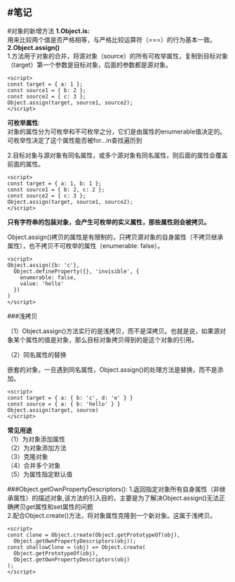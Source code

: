 #笔记
----
#对象的新增方法
**1.Object.is:**   
用来比较两个值是否严格相等，与严格比较运算符（===）的行为基本一致。
**2.Object.assign()**  
1.方法用于对象的合并，将源对象（source）的所有可枚举属性，复制到目标对象（target）第一个参数是目标对象，后面的参数都是源对象。
		
	<script>   
	const target = { a: 1 };
	const source1 = { b: 2 };
	const source2 = { c: 3 };
	Object.assign(target, source1, source2);
	</script> 

**可枚举属性**:  
对象的属性分为可枚举和不可枚举之分，它们是由属性的enumerable值决定的。可枚举性决定了这个属性能否被for…in查找遍历到

2.目标对象与源对象有同名属性，或多个源对象有同名属性，则后面的属性会覆盖前面的属性。

	<script> 
	const target = { a: 1, b: 1 };
	const source1 = { b: 2, c: 2 };
	const source2 = { c: 3 };
	Object.assign(target, source1, source2);
	</script> 


**只有字符串的包装对象，会产生可枚举的实义属性，那些属性则会被拷贝。**

Object.assign()拷贝的属性是有限制的，只拷贝源对象的自身属性（不拷贝继承属性），也不拷贝不可枚举的属性（enumerable: false）。

	<script> 
	Object.assign({b: 'c'},
	  Object.defineProperty({}, 'invisible', {
	    enumerable: false,
	    value: 'hello'
	  })
	)
	</script> 


###浅拷贝

（1）Object.assign()方法实行的是浅拷贝，而不是深拷贝。也就是说，如果源对象某个属性的值是对象，那么目标对象拷贝得到的是这个对象的引用。

（2）同名属性的替换

嵌套的对象，一旦遇到同名属性，Object.assign()的处理方法是替换，而不是添加。

	<script>
	const target = { a: { b: 'c', d: 'e' } }
	const source = { a: { b: 'hello' } }
	Object.assign(target, source)
	</script>

**常见用途**  
（1）为对象添加属性  
（2）为对象添加方法  
（3）克隆对象  
（4）合并多个对象  
（5）为属性指定默认值  

###Object.getOwnPropertyDescriptors():
1.返回指定对象所有自身属性（非继承属性）的描述对象,该方法的引入目的，主要是为了解决Object.assign()无法正确拷贝get属性和set属性的问题     
2.配合Object.create()方法，将对象属性克隆到一个新对象。这属于浅拷贝。

	<script>
	const clone = Object.create(Object.getPrototypeOf(obj),
	  Object.getOwnPropertyDescriptors(obj));
	const shallowClone = (obj) => Object.create(
	  Object.getPrototypeOf(obj),
	  Object.getOwnPropertyDescriptors(obj)
	);
	</script>

